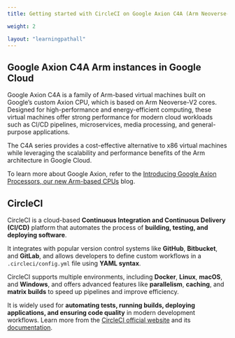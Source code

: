 ```yaml
---
title: Getting started with CircleCI on Google Axion C4A (Arm Neoverse-V2)

weight: 2

layout: "learningpathall"
---
```


## Google Axion C4A Arm instances in Google Cloud

Google Axion C4A is a family of Arm-based virtual machines built on Google’s custom Axion CPU, which is based on Arm Neoverse-V2 cores. Designed for high-performance and energy-efficient computing, these virtual machines offer strong performance for modern cloud workloads such as CI/CD pipelines, microservices, media processing, and general-purpose applications.

The C4A series provides a cost-effective alternative to x86 virtual machines while leveraging the scalability and performance benefits of the Arm architecture in Google Cloud.

To learn more about Google Axion, refer to the [Introducing Google Axion Processors, our new Arm-based CPUs](https://cloud.google.com/blog/products/compute/introducing-googles-new-arm-based-cpu) blog.

## CircleCI

CircleCI is a cloud-based **Continuous Integration and Continuous Delivery (CI/CD)** platform that automates the process of **building, testing, and deploying software**.

It integrates with popular version control systems like **GitHub**, **Bitbucket**, and **GitLab**, and allows developers to define custom workflows in a `.circleci/config.yml` file using **YAML syntax**.

CircleCI supports multiple environments, including **Docker**, **Linux**, **macOS**, and **Windows**, and offers advanced features like **parallelism**, **caching**, and **matrix builds** to speed up pipelines and improve efficiency.

It is widely used for **automating tests, running builds, deploying applications, and ensuring code quality** in modern development workflows. Learn more from the [CircleCI official website](https://circleci.com/) and its [documentation](https://circleci.com/docs/).
